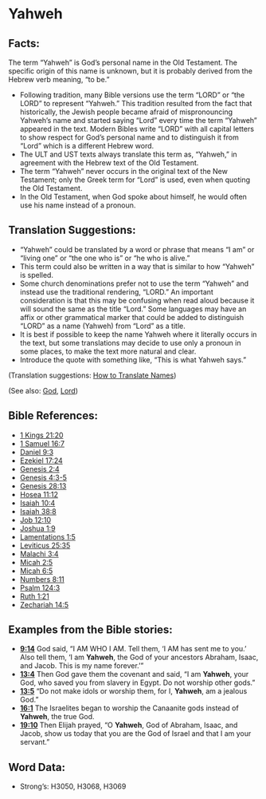 # Yahweh

## Facts:

The term “Yahweh” is God’s personal name in the Old Testament. The specific origin of this name is unknown, but it is probably derived from the Hebrew verb meaning, “to be.”

* Following tradition, many Bible versions use the term “LORD” or “the LORD” to represent “Yahweh.” This tradition resulted from the fact that historically, the Jewish people became afraid of mispronouncing Yahweh’s name and started saying “Lord” every time the term “Yahweh” appeared in the text. Modern Bibles write “LORD” with all capital letters to show respect for God’s personal name and to distinguish it from “Lord” which is a different Hebrew word.
* The ULT and UST texts always translate this term as, “Yahweh,” in agreement with the Hebrew text of the Old Testament.
* The term “Yahweh” never occurs in the original text of the New Testament; only the Greek term for “Lord” is used, even when quoting the Old Testament.
* In the Old Testament, when God spoke about himself, he would often use his name instead of a pronoun.

## Translation Suggestions:

* “Yahweh” could be translated by a word or phrase that means “I am” or “living one” or “the one who is” or “he who is alive.”
* This term could also be written in a way that is similar to how “Yahweh” is spelled.
* Some church denominations prefer not to use the term “Yahweh” and instead use the traditional rendering, “LORD.” An important consideration is that this may be confusing when read aloud because it will sound the same as the title “Lord.” Some languages may have an affix or other grammatical marker that could be added to distinguish “LORD” as a name (Yahweh) from “Lord” as a title.
* It is best if possible to keep the name Yahweh where it literally occurs in the text, but some translations may decide to use only a pronoun in some places, to make the text more natural and clear.
* Introduce the quote with something like, “This is what Yahweh says.”

(Translation suggestions: [How to Translate Names](../../translate/translate-names))

(See also: [God](../kt/god.md), [Lord](../kt/lord.md))

## Bible References:

* [1 Kings 21:20](rc://en/tn/help/1ki/21/20)
* [1 Samuel 16:7](rc://en/tn/help/1sa/16/07)
* [Daniel 9:3](rc://en/tn/help/dan/09/03)
* [Ezekiel 17:24](rc://en/tn/help/ezk/17/24)
* [Genesis 2:4](rc://en/tn/help/gen/02/04)
* [Genesis 4:3-5](rc://en/tn/help/gen/04/03)
* [Genesis 28:13](rc://en/tn/help/gen/28/13)
* [Hosea 11:12](rc://en/tn/help/hos/11/12)
* [Isaiah 10:4](rc://en/tn/help/isa/10/04)
* [Isaiah 38:8](rc://en/tn/help/isa/38/08)
* [Job 12:10](rc://en/tn/help/job/12/10)
* [Joshua 1:9](rc://en/tn/help/jos/01/09)
* [Lamentations 1:5](rc://en/tn/help/lam/01/05)
* [Leviticus 25:35](rc://en/tn/help/lev/25/35)
* [Malachi 3:4](rc://en/tn/help/mal/03/04)
* [Micah 2:5](rc://en/tn/help/mic/02/05)
* [Micah 6:5](rc://en/tn/help/mic/06/05)
* [Numbers 8:11](rc://en/tn/help/num/08/11)
* [Psalm 124:3](rc://en/tn/help/psa/124/03)
* [Ruth 1:21](rc://en/tn/help/rut/01/21)
* [Zechariah 14:5](rc://en/tn/help/zec/14/5)

## Examples from the Bible stories:

* __[9:14](rc://en/tn/help/obs/09/14)__ God said, “I AM WHO I AM. Tell them, ‘I AM has sent me to you.’ Also tell them, ‘I am __Yahweh__, the God of your ancestors Abraham, Isaac, and Jacob. This is my name forever.’”
* __[13:4](rc://en/tn/help/obs/13/04)__ Then God gave them the covenant and said, “I am __Yahweh__, your God, who saved you from slavery in Egypt. Do not worship other gods.”
* __[13:5](rc://en/tn/help/obs/13/05)__ “Do not make idols or worship them, for I, __Yahweh__, am a jealous God.”
* __[16:1](rc://en/tn/help/obs/16/01)__ The Israelites began to worship the Canaanite gods instead of __Yahweh__, the true God.
* __[19:10](rc://en/tn/help/obs/19/10)__ Then Elijah prayed, “O __Yahweh__, God of Abraham, Isaac, and Jacob, show us today that you are the God of Israel and that I am your servant.”

## Word Data:

* Strong’s: H3050, H3068, H3069
